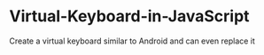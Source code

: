 # Virtual-Keyboard-in-JavaScript
Create a virtual keyboard similar to Android and can even replace it
